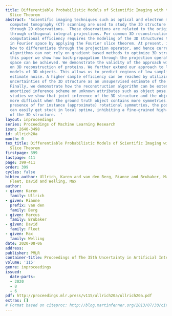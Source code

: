 ```yaml
---
title: Differentiable Probabilistic Models of Scientific Imaging with the Fourier
  Slice Theorem
abstract: 'Scientific imaging techniques such as optical and electron microscopy and
  computed tomography (CT) scanning are used to study the 3D structure of an object
  through 2D observations.  These observations are related to the original 3D object
  through orthogonal integral projections. For common 3D reconstruction algorithms,
  computational efficiency requires the modeling of the 3D structures to take place
  in Fourier space by applying the Fourier slice theorem. At present, it is unclear
  how to differentiate through the projection operator, and hence current learning
  algorithms can not rely on gradient based methods to optimize 3D structure models.  In
  this paper we show how back-propagation through the projection operator in Fourier
  space can be achieved. We demonstrate the validity of the approach with experiments
  on 3D reconstruction of proteins. We further extend our approach to learning probabilistic
  models of 3D objects. This allows us to predict regions of low sampling rates or
  estimate noise. A higher sample efficiency can be reached by utilizing the learned
  uncertainties of the 3D structure as an unsupervised estimate of the model fit.
  Finally, we demonstrate how the reconstruction algorithm can be extended with an
  amortized inference scheme on unknown attributes such as object pose. Through empirical
  studies we show that joint inference of the 3D structure and the object pose becomes
  more difficult when the ground truth object contains more symmetries. Due to the
  presence of for instance (approximate) rotational symmetries, the pose estimation
  can easily get stuck in local optima, inhibiting a fine-grained high-quality estimate
  of the 3D structure.  '
layout: inproceedings
series: Proceedings of Machine Learning Research
issn: 2640-3498
id: ullrich20a
month: 0
tex_title: Differentiable Probabilistic Models of Scientific Imaging with the Fourier
  Slice Theorem
firstpage: 399
lastpage: 411
page: 399-411
order: 399
cycles: false
bibtex_author: Ullrich, Karen and van den Berg, Rianne and Brubaker, Marcus and
  Fleet, David and Welling, Max
author:
- given: Karen
  family: Ullrich
- given: Rianne
  prefix: van den
  family: Berg
- given: Marcus
  family: Brubaker
- given: David
  family: Fleet
- given: Max
  family: Welling
date: 2020-08-06
address: 
publisher: PMLR
container-title: Proceedings of The 35th Uncertainty in Artificial Intelligence Conference
volume: '115'
genre: inproceedings
issued:
  date-parts:
  - 2020
  - 8
  - 6
pdf: http://proceedings.mlr.press/v115/ullrich20a/ullrich20a.pdf
extras: []
# Format based on citeproc: http://blog.martinfenner.org/2013/07/30/citeproc-yaml-for-bibliographies/
---
```

